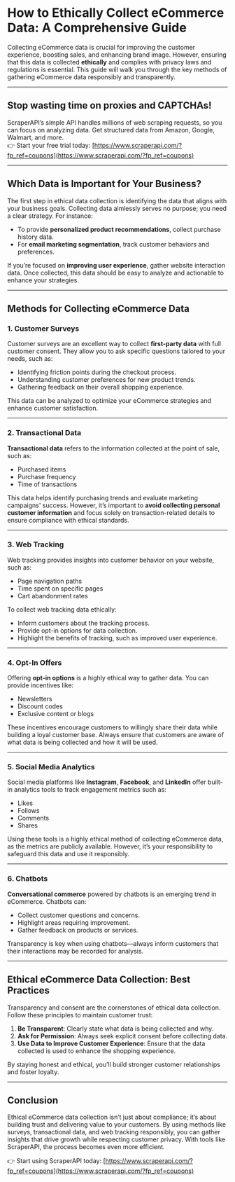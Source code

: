 # How to Ethically Collect eCommerce Data: A Comprehensive Guide

Collecting eCommerce data is crucial for improving the customer experience, boosting sales, and enhancing brand image. However, ensuring that this data is collected **ethically** and complies with privacy laws and regulations is essential. This guide will walk you through the key methods of gathering eCommerce data responsibly and transparently.

---

## **Stop wasting time on proxies and CAPTCHAs!**

ScraperAPI’s simple API handles millions of web scraping requests, so you can focus on analyzing data. Get structured data from Amazon, Google, Walmart, and more.  
👉 Start your free trial today: [https://www.scraperapi.com/?fp_ref=coupons](https://www.scraperapi.com/?fp_ref=coupons)

---

## **Which Data is Important for Your Business?**

The first step in ethical data collection is identifying the data that aligns with your business goals. Collecting data aimlessly serves no purpose; you need a clear strategy. For instance:
- To provide **personalized product recommendations**, collect purchase history data.
- For **email marketing segmentation**, track customer behaviors and preferences.

If you’re focused on **improving user experience**, gather website interaction data. Once collected, this data should be easy to analyze and actionable to enhance your strategies.

---

## **Methods for Collecting eCommerce Data**

### 1. **Customer Surveys**
Customer surveys are an excellent way to collect **first-party data** with full customer consent. They allow you to ask specific questions tailored to your needs, such as:
- Identifying friction points during the checkout process.
- Understanding customer preferences for new product trends.
- Gathering feedback on their overall shopping experience.

This data can be analyzed to optimize your eCommerce strategies and enhance customer satisfaction.

---

### 2. **Transactional Data**
**Transactional data** refers to the information collected at the point of sale, such as:
- Purchased items
- Purchase frequency
- Time of transactions

This data helps identify purchasing trends and evaluate marketing campaigns' success. However, it’s important to **avoid collecting personal customer information** and focus solely on transaction-related details to ensure compliance with ethical standards.

---

### 3. **Web Tracking**
Web tracking provides insights into customer behavior on your website, such as:
- Page navigation paths
- Time spent on specific pages
- Cart abandonment rates

To collect web tracking data ethically:
- Inform customers about the tracking process.
- Provide opt-in options for data collection.
- Highlight the benefits of tracking, such as improved user experience.

---

### 4. **Opt-In Offers**
Offering **opt-in options** is a highly ethical way to gather data. You can provide incentives like:
- Newsletters
- Discount codes
- Exclusive content or blogs

These incentives encourage customers to willingly share their data while building a loyal customer base. Always ensure that customers are aware of what data is being collected and how it will be used.

---

### 5. **Social Media Analytics**
Social media platforms like **Instagram**, **Facebook**, and **LinkedIn** offer built-in analytics tools to track engagement metrics such as:
- Likes
- Follows
- Comments
- Shares

Using these tools is a highly ethical method of collecting eCommerce data, as the metrics are publicly available. However, it’s your responsibility to safeguard this data and use it responsibly.

---

### 6. **Chatbots**
**Conversational commerce** powered by chatbots is an emerging trend in eCommerce. Chatbots can:
- Collect customer questions and concerns.
- Highlight areas requiring improvement.
- Gather feedback on products or services.

Transparency is key when using chatbots—always inform customers that their interactions may be recorded for analysis.

---

## **Ethical eCommerce Data Collection: Best Practices**

Transparency and consent are the cornerstones of ethical data collection. Follow these principles to maintain customer trust:
1. **Be Transparent**: Clearly state what data is being collected and why.
2. **Ask for Permission**: Always seek explicit consent before collecting data.
3. **Use Data to Improve Customer Experience**: Ensure that the data collected is used to enhance the shopping experience.

By staying honest and ethical, you’ll build stronger customer relationships and foster loyalty.

---

## **Conclusion**

Ethical eCommerce data collection isn’t just about compliance; it’s about building trust and delivering value to your customers. By using methods like surveys, transactional data, and web tracking responsibly, you can gather insights that drive growth while respecting customer privacy. With tools like ScraperAPI, the process becomes even more efficient.

👉 Start using ScraperAPI today: [https://www.scraperapi.com/?fp_ref=coupons](https://www.scraperapi.com/?fp_ref=coupons)
